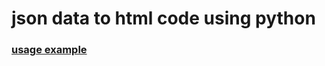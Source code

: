 # json data to html code using python

### [usage example](https://github.com/HSEADC/HOTKEYS/pull/1)

